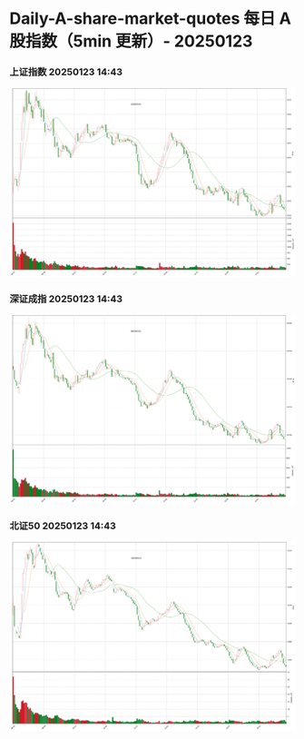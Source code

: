 
# Daily-A-share-market-quotes 每日 A 股指数（5min 更新）- 20250123

### 上证指数 20250123 14:43
![](./fig/2025/1/20250123-sh000001.png)

### 深证成指 20250123 14:43
![](./fig/2025/1/20250123-sz399001.png)

### 北证50 20250123 14:43
![](./fig/2025/1/20250123-bj899050.png)
